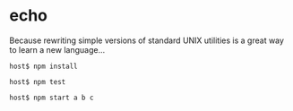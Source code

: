 # echo

Because rewriting simple versions of standard UNIX utilities is a great way
to learn a new language...

    host$ npm install

    host$ npm test

    host$ npm start a b c

